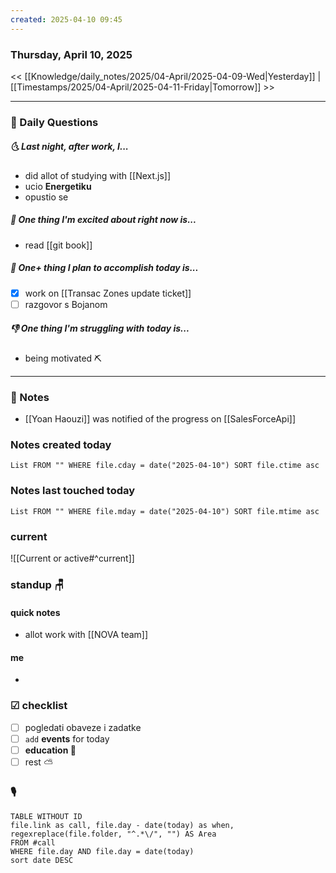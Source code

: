 ```yaml
---
created: 2025-04-10 09:45
---
```

### Thursday, April 10, 2025

<< [[Knowledge/daily_notes/2025/04-April/2025-04-09-Wed|Yesterday]] | [[Timestamps/2025/04-April/2025-04-11-Friday|Tomorrow]] >>

___
### 📅 Daily Questions
##### 🌜 **Last night, after work, I...**
- did allot of studying with [[Next.js]]
- ucio **Energetiku**
- opustio se

##### 🙌 **One thing I'm excited about right now is...**
- read [[git book]]

##### 🚀 **One+ thing I plan to accomplish today is...**
- [x] work on [[Transac Zones update ticket]]
- [ ] razgovor s Bojanom

##### 👎 **One thing I'm struggling with today is...**
- being motivated ⛏

---
### 📝 Notes
- [[Yoan Haouzi]] was notified of the progress on [[SalesForceApi]]

### Notes created today
```dataview
List FROM "" WHERE file.cday = date("2025-04-10") SORT file.ctime asc
```

### Notes last touched today
```dataview
List FROM "" WHERE file.mday = date("2025-04-10") SORT file.mtime asc
`````
### **current**
![[Current or active#^current]]

### **standup** 🪑

#### quick notes
- allot work with [[NOVA team]]
#### me
- 

### ☑ checklist
- [ ] pogledati  obaveze i zadatke
- [ ] `add` **events** for today
- [ ] **education 🎒**
- [ ] rest ⛅ 

### 🎙
```dataview
TABLE WITHOUT ID
file.link as call, file.day - date(today) as when, regexreplace(file.folder, "^.*\/", "") AS Area
FROM #call
WHERE file.day AND file.day = date(today)
sort date DESC
```
